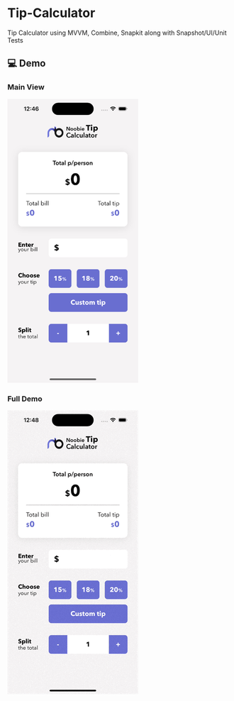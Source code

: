 # Tip-Calculator
Tip Calculator using MVVM, Combine, Snapkit along with Snapshot/UI/Unit Tests

## 💻 Demo
### Main View
<img src="./media/main_view.png" alt="Main View" width="295" height="640">

### Full Demo
![Full Demo](./media/demo.gif)
